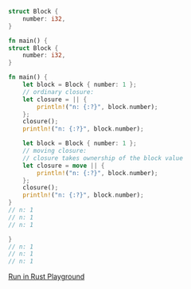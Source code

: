 ```rust
struct Block {
    number: i32,
}

fn main() {
struct Block {
    number: i32,
}

fn main() {
    let block = Block { number: 1 };
    // ordinary closure:
    let closure = || {
        println!("n: {:?}", block.number);
    };
    closure();
    println!("n: {:?}", block.number);

    let block = Block { number: 1 };
    // moving closure:
    // closure takes ownership of the block value
    let closure = move || {
        println!("n: {:?}", block.number);
    };
    closure();
    println!("n: {:?}", block.number);
}
// n: 1
// n: 1
// n: 1

}
// n: 1
// n: 1
// n: 1

```
[Run in Rust Playground](https://play.rust-lang.org/?version=stable&mode=debug&edition=2021&gist=a603a230afdadd5e003baaf0811cfabd&version=stable)
